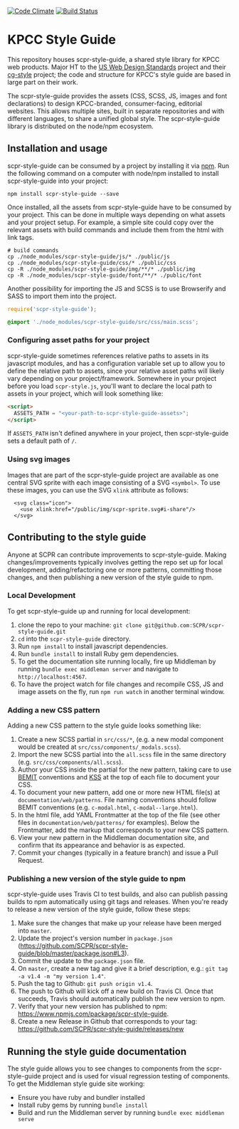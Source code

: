 [![Code Climate](https://codeclimate.com/github/SCPR/scpr-style-guide/badges/gpa.svg)](https://codeclimate.com/github/SCPR/scpr-style-guide)
[![Build Status](https://travis-ci.org/SCPR/scpr-style-guide.svg?branch=master)](https://travis-ci.org/SCPR/scpr-style-guide)

# KPCC Style Guide

This repository houses scpr-style-guide, a shared style library for KPCC web products. Major HT to the [US Web Design Standards](https://github.com/18F/web-design-standards) project and their [cg-style](https://github.com/18F/cg-style) project; the code and structure for KPCC's style guide are based in large part on their work.

The scpr-style-guide provides the assets (CSS, SCSS, JS, images and font declarations) to design KPCC-branded, consumer-facing, editorial websites. This allows multiple sites, built in separate repositories and with different languages, to share a unified global style. The scpr-style-guide library is distributed on the node/npm ecosystem.

## Installation and usage

scpr-style-guide can be consumed by a project by installing it via [npm](https://www.npmjs.com/). Run the following command on a computer with node/npm installed to install scpr-style-guide into your project:

```
npm install scpr-style-guide --save
```

Once installed, all the assets from scpr-style-guide have to be consumed by your project. This can be done in multiple ways depending on what assets and your project setup. For example, a simple site could copy over the relevant assets with build commands and include them from the html with link tags.

```
# build commands
cp ./node_modules/scpr-style-guide/js/* ./public/js
cp ./node_modules/scpr-style-guide/css/* ./public/css
cp -R ./node_modules/scpr-style-guide/img/**/* ./public/img
cp -R ./node_modules/scpr-style-guide/font/**/* ./public/font
```

Another possibility for importing the JS and SCSS is to use Browserify and SASS to import them into the project.

```js
require('scpr-style-guide');
```

```css
@import './node_modules/scpr-style-guide/src/css/main.scss';
```

### Configuring asset paths for your project

scpr-style-guide sometimes references relative paths to assets in its javascript modules, and has a configuration variable set up to allow you to define the relative path to assets, since your relative asset paths will likely vary depending on your project/framework. Somewhere in your project before you load `scpr-style.js`, you'll want to declare the local path to assets in your project, which will look something like:

```html
<script>
  ASSETS_PATH = "<your-path-to-scpr-style-guide-assets>";
</script>
```

If `ASSETS_PATH` isn't defined anywhere in your project, then scpr-style-guide sets a default path of `/`.

### Using svg images
Images that are part of the scpr-style-guide project are available as one central SVG sprite with each image consisting of a SVG `<symbol>`. To use these images, you can use the SVG `xlink` attribute as follows:
```
  <svg class="icon">
    <use xlink:href="/public/img/scpr-sprite.svg#i-share"/>
  </svg>
```

## Contributing to the style guide

Anyone at SCPR can contribute improvements to scpr-style-guide. Making changes/improvements typically involves getting the repo set up for local development, adding/refactoring one or more patterns, committing those changes, and then publishing a new version of the style guide to npm.

### Local Development

To get scpr-style-guide up and running for local development:

1. clone the repo to your machine: `git clone git@github.com:SCPR/scpr-style-guide.git`
2. `cd` into the `scpr-style-guide` directory.
3. Run `npm install` to install javascript dependencies.
4. Run `bundle install` to install Ruby gem dependencies.
5. To get the documentation site running locally, fire up Middleman by running `bundle exec middleman server` and navigate to `http://localhost:4567`.
6. To have the project watch for file changes and recompile CSS, JS and image assets on the fly, run `npm run watch` in another terminal window.  

### Adding a new CSS pattern

Adding a new CSS pattern to the style guide looks something like:

1. Create a new SCSS partial in `src/css/*`, (e.g. a new modal component would be created at `src/css/components/_modals.scss`).
2. Import the new SCSS partial into the `all.scss` file in the same directory (e.g. `src/css/components/all.scss`).
3. Author your CSS inside the partial for the new pattern, taking care to use [BEMIT](http://csswizardry.com/2015/08/bemit-taking-the-bem-naming-convention-a-step-further/) conventions and [KSS](http://warpspire.com/kss/) at the top of each file to document your CSS.
4. To document your new pattern, add one or more new HTML file(s) at `documentation/web/patterns`. File naming conventions should follow BEMIT conventions (e.g. `c-modal.html`, `c-modal--large.html`).
5. In the html file, add YAML Frontmatter at the top of the file (see other files in `documentation/web/patterns/` for examples). Below the Frontmatter, add the markup that corresponds to your new CSS pattern.
6. View your new pattern in the Middleman documentation site, and confirm that its appearance and behavior is as expected.
7. Commit your changes (typically in a feature branch) and issue a Pull Request.

### Publishing a new version of the style guide to npm

scpr-style-guide uses Travis CI to test builds, and also can publish passing builds to npm automatically using git tags and releases. When you're ready to release a new version of the style guide, follow these steps:

1. Make sure the changes that make up your release have been merged into `master`.
2. Update the project's version number in `package.json` (https://github.com/SCPR/scpr-style-guide/blob/master/package.json#L3).
3. Commit the update to the `package.json` file.
4. On `master`, create a new tag and give it a brief description, e.g.: `git tag -a v1.4 -m "my version 1.4"`.
5. Push the tag to Github: `git push origin v1.4`.
6. The push to Github will kick off a new build on Travis CI. Once that succeeds, Travis should automatically publish the new version to npm.
7. Verify that your new version has published to npm: https://www.npmjs.com/package/scpr-style-guide.
8. Create a new Release in Github that corresponds to your tag: https://github.com/SCPR/scpr-style-guide/releases/new

## Running the style guide documentation

The style guide allows you to see changes to components from the scpr-style-guide project and is used for visual regression testing of components. To get the Middleman style guide site working:

- Ensure you have ruby and bundler installed
- Install ruby gems by running `bundle install`
- Build and run the Middleman server by running `bundle exec middleman serve`
